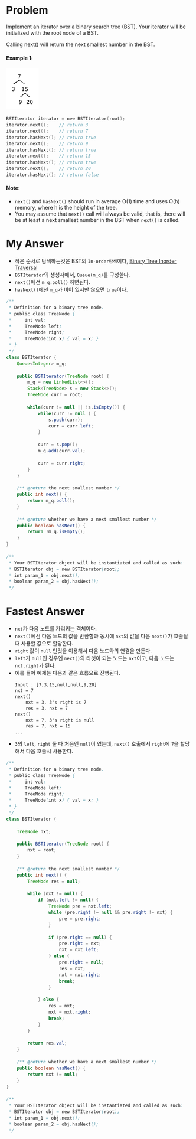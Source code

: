# Problem

Implement an iterator over a binary search tree (BST). Your iterator will be initialized with the root node of a BST.

Calling next() will return the next smallest number in the BST.

#### Example 1:

![](img/bst_iterator.png)

```swift
BSTIterator iterator = new BSTIterator(root);
iterator.next();    // return 3
iterator.next();    // return 7
iterator.hasNext(); // return true
iterator.next();    // return 9
iterator.hasNext(); // return true
iterator.next();    // return 15
iterator.hasNext(); // return true
iterator.next();    // return 20
iterator.hasNext(); // return false
```

#### Note:

* `next()` and `hasNext()` should run in average O(1) time and uses O(h) memory, where h is the height of the tree.
* You may assume that `next()` call will always be valid, that is, there will be at least a next smallest number in the BST when `next()` is called.

# My Answer
  
* 작은 순서로 탐색하는것은 BST의 `In-order탐색`이다, [Binary Tree Inorder Traversal](binary_tree_inorder_traversal.md) 
* `BSTIterator`의 생성자에서, `Queue(m_q)`를 구성한다.
* `next()`에선 `m_q.poll()` 하면된다.
* `hasNext()`에선 `m_q`가 비어 있지만 않으면 `true`이다.

```java
/**
 * Definition for a binary tree node.
 * public class TreeNode {
 *     int val;
 *     TreeNode left;
 *     TreeNode right;
 *     TreeNode(int x) { val = x; }
 * }
 */
class BSTIterator {
    Queue<Integer> m_q;
    
    public BSTIterator(TreeNode root) {
        m_q = new LinkedList<>();
        Stack<TreeNode> s = new Stack<>();
        TreeNode curr = root;
        
        while(curr != null || !s.isEmpty()) {
            while(curr != null ) {                
                s.push(curr);
                curr = curr.left;
            }
            
            curr = s.pop();
            m_q.add(curr.val);
            
            curr = curr.right;
        }            
    }
    
    /** @return the next smallest number */
    public int next() {
        return m_q.poll();
    }
    
    /** @return whether we have a next smallest number */
    public boolean hasNext() {
        return !m_q.isEmpty();
    }
}

/**
 * Your BSTIterator object will be instantiated and called as such:
 * BSTIterator obj = new BSTIterator(root);
 * int param_1 = obj.next();
 * boolean param_2 = obj.hasNext();
 */
```

# Fastest Answer

* `nxt`가 다음 노드를 가리키는 객체이다.
* `next()`에선 다음 노드의 값을 반환함과 동시에 `nxt`의 값을 다음 `next()`가 호출될때 사용할 값으로 할당한다.
* `right` 값이 `null` 인것을 이용해서 다음 노드와의 연결을 만든다.
* `left`가 `null`인 경우엔 `next()`의 타겟이 되는 노드는 `nxt`이고, 다음 노드는 `nxt.right`가 된다.
* 예를 들어 예제는 다음과 같은 흐름으로 진행된다.
    ```
    Input : [7,3,15,null,null,9,20]
    nxt = 7
    next()
        nxt = 3, 3's right is 7
        res = 3, nxt = 7
    next()
        nxt = 7, 3's right is null
        res = 7, nxt = 15
    ...
    ```
* `3`의 `left`, `right` 둘 다 처음엔 `null`이 였는데, `next()` 호출에서 `right`에 `7`을 할당해서 다음 호출시 사용한다.
  
```java
/**
 * Definition for a binary tree node.
 * public class TreeNode {
 *     int val;
 *     TreeNode left;
 *     TreeNode right;
 *     TreeNode(int x) { val = x; }
 * }
 */
class BSTIterator {

    TreeNode nxt;
    
    public BSTIterator(TreeNode root) {
        nxt = root;
    }
    
    /** @return the next smallest number */
    public int next() {
        TreeNode res = null;
        
        while (nxt != null) {
            if (nxt.left != null) {
                TreeNode pre = nxt.left;
                while (pre.right != null && pre.right != nxt) {
                    pre = pre.right;
                }
                
                if (pre.right == null) {
                    pre.right = nxt;
                    nxt = nxt.left;
                } else {
                    pre.right = null;
                    res = nxt;
                    nxt = nxt.right;
                    break;
                }
                
            } else {
                res = nxt;
                nxt = nxt.right;
                break;
            }
        }
        
        return res.val;
    }
    
    /** @return whether we have a next smallest number */
    public boolean hasNext() {
        return nxt != null;
    }
}

/**
 * Your BSTIterator object will be instantiated and called as such:
 * BSTIterator obj = new BSTIterator(root);
 * int param_1 = obj.next();
 * boolean param_2 = obj.hasNext();
 */
```

